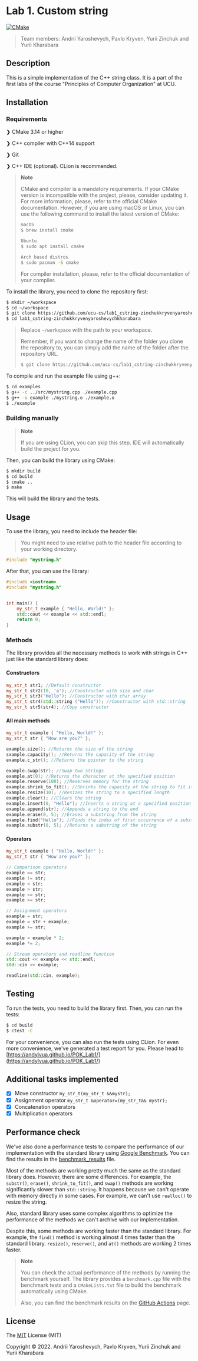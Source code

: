 # Lab 1. Custom string
[![CMake](https://github.com/ucu-cs/lab1_cstring-zinchukkryvenyaroshevychkharabara/actions/workflows/cmake.yml/badge.svg)](https://github.com/ucu-cs/lab1_cstring-zinchukkryvenyaroshevychkharabara/actions/workflows/cmake.yml)
> Team members: Andrii Yaroshevych, Pavlo Kryven, Yurii Zinchuk and Yurii Kharabara

## Description
This is a simple implementation of the C++ string class.
It is a part of the first labs of the course "Principles of Computer Organization" at UCU.

## Installation

### Requirements
❯ CMake 3.14 or higher

❯ C++ compiler with C++14 support

❯ Git

❯ C++ IDE (optional). CLion is recommended.

> **Note**
>
> CMake and compiler is a mandatory requirements. If your CMake version is incompatible with the project,
> please, consider updating it. For more information, please, refer to the official CMake documentation.
> However, if you are using macOS or Linux, you can use the following command to install the latest version of CMake:
>
> ```bash
> macOS
> $ brew install cmake
> ```
>
> ```bash
> Ubuntu
> $ sudo apt install cmake
> ```
>
> ```bash
> Arch based distros
> $ sudo pacman -S cmake
> ```
>
> For compiler installation, please, refer to the official documentation of your compiler.

To install the library, you need to clone the repository first:
```bash
$ mkdir ~/workspace
$ cd ~/workspace
$ git clone https://github.com/ucu-cs/lab1_cstring-zinchukkryvenyaroshevychkharabara
$ cd lab1_cstring-zinchukkryvenyaroshevychkharabara
```
> Replace `~/workspace` with the path to your workspace.
>
> Remember, if you want to change the name of the folder you clone the repository to,
> you can simply add the name of the folder after the repository URL.
> ```bash
> $ git clone https://github.com/ucu-cs/lab1_cstring-zinchukkryvenyaroshevychkharabara folder_name
> ```

To compile and run the example file using g++:
```bash
$ cd examples
$ g++ -c ../src/mystring.cpp ./example.cpp
$ g++ -o example ./mystring.o ./example.o 
$ ./example
```

### Building manually
> **Note**
>
> If you are using CLion, you can skip this step. IDE will automatically build the project for you.

Then, you can build the library using CMake:
```bash
$ mkdir build
$ cd build
$ cmake ..
$ make
```

This will build the library and the tests.

## Usage
To use the library, you need to include the header file:
> You might need to use relative path to the header file according to your working directory.


```cpp
#include "mystring.h"
```

After that, you can use the library:
```cpp
#include <iostream>
#include "mystring.h"


int main() {
    my_str_t example { "Hello, World!" };
    std::cout << example << std::endl;
    return 0;
}
```

### Methods
The library provides all the necessary methods to work with strings in C++ just like the standard library does:

#### Constructors

```cpp
my_str_t str1; //Default constructor
my_str_t str2(10, 'a'); //Constructor with size and char
my_str_t str3("Hello"); //Constructor with char array
my_str_t str4(std::string ("Hello")); //Constructor with std::string
my_str_t str5(str4); //Copy constructor
```

#### All main methods

```cpp
my_str_t example { "Hello, World!" };
my_str_t str { "How are you?" };

example.size(); //Returns the size of the string
sxample.capacity(); //Returns the capacity of the string
example.c_str(); //Returns the pointer to the string

example.swap(str); //Swap two strings
example.at(0); //Returns the character at the specified position
example.reserve(100); //Reserves memory for the string
example.shrink_to_fit(); //Shrinks the capacity of the string to fit its size
example.resize(10); //Resizes the string to a specified length
example.clear(); //Clears the string
example.insert(0, "Hello"); //Inserts a string at a specified position
example.append(str); //Appends a string to the end
example.erase(0, 5); //Erases a substring from the string
example.find("Hello"); //Finds the index of first occurrence of a substring
example.substr(0, 5); //Returns a substring of the string
```

#### Operators

```cpp
my_str_t example { "Hello, World!" };
my_str_t str { "How are you?" };

// Comparison operators
example == str;
example != str;
example < str;
example > str;
example <= str;
example >= str;

// Assignment operators
example = str;
example = str + example;
example += str;

example = example * 2;
example *= 2;

// Stream operators and readline function
std::cout << example << std::endl;
std::cin >> example;

readline(std::cin, example);
```

## Testing
To run the tests, you need to build the library first.
Then, you can run the tests:
```bash
$ cd build
$ ctest -C
```

For your convenience, you can also run the tests using CLion. For even more convenience,
we've generated a test report for you. Please head to [https://andylvua.github.io/POK_Lab1/](https://andylvua.github.io/POK_Lab1/)

## Additional tasks implemented
- [x] Move constructor `my_str_t(my_str_t &&mystr);`
- [x] Assignment operator `my_str_t &operator=(my_str_t&& mystr);`
- [x] Concatenation operators
- [x] Multiplication operators

## Performance check
We've also done a performance tests to compare the performance of our implementation 
with the standard library using [Google Benchmark](https://github.com/google/benchmark). 
You can find the results in the [benchmark_results](https://github.com/ucu-cs/lab1_cstring-zinchukkryvenyaroshevychkharabara/blob/efba977e7f413b91b4a3530e06acb6c1da4d7b7d/benchmark_results/benchmark_results.txt) file.

Most of the methods are working pretty much the same as the standard library does.
However, there are some differences. For example, the `substr()`, `erase()`, `shrink_to_fit()`, and `swap()` methods
are working significantly slower than `std::string`. It happens because we can't operate with memory directly in
some cases. For example, we can't use `realloc()` to resize the string. 

Also, standard library uses some complex algorithms to optimize the performance of the methods we can't archive 
with our implementation.

Despite this, some methods are working faster than the standard library. For example, the `find()` method is working
almost 4 times faster than the standard library. `resize()`, `reserve()`, and `at()` methods are working 2 times faster.

> **Note**
> 
> You can check the actual performance of the methods by running the benchmark yourself. The library provides
> a `benchmark.cpp` file with the benchmark tests and a `CMakeLists.txt` file to build the benchmark automatically using CMake. 
> 
> Also, you can find the benchmark results on the [GitHub Actions](https://github.com/ucu-cs/lab1_cstring-zinchukkryvenyaroshevychkharabara/actions/workflows/cmake.yml) page.

## License
The [MIT](https://choosealicense.com/licenses/mit/) License (MIT)

Copyright © 2022. Andrii Yaroshevych, Pavlo Kryven, Yurii Zinchuk and Yurii Kharabara
